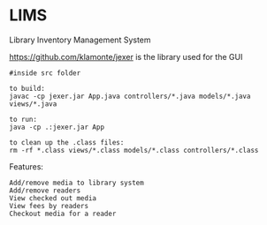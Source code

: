 # LIMS
Library Inventory Management System

https://github.com/klamonte/jexer is the library used for the GUI

    #inside src folder

    to build: 
    javac -cp jexer.jar App.java controllers/*.java models/*.java views/*.java 

    to run:
    java -cp .:jexer.jar App 

    to clean up the .class files:
    rm -rf *.class views/*.class models/*.class controllers/*.class

Features:

    Add/remove media to library system
    Add/remove readers
    View checked out media
    View fees by readers
    Checkout media for a reader
